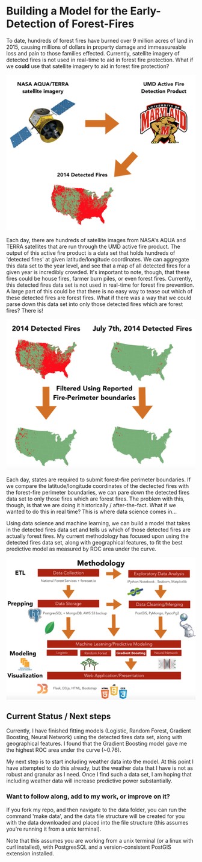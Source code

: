 # Building a Model for the Early-Detection of Forest-Fires

To date, hundreds of forest fires have burned over 9 million acres of land in 2015, causing millions of dollars in property damage and immeasureable loss and pain to those families effected. Currently, satellite imagery of detected fires is not used in real-time to aid in forest fire protection. What if we **could** use that satellite imagery to aid in forest fire protection?

![Intro Image 1](./readme_imgs/readme_1.png)

Each day, there are hundreds of satellite images from NASA's AQUA and TERRA satellites that are run through the UMD active fire product. The output of this active fire product is a data set that holds hundreds of 'detected fires' at given latitude/longitude coordinates. We can aggregate this data set to the year level, and see that a map of all detected fires for a given year is incredibly crowded. It's important to note, though, that these fires could be house fires, farmer burn piles, or even forest fires. Currently, this detected fires data set is not used in real-time for forest fire prevention. A large part of this could be that there is no easy way to tease out which of these detected fires are forest fires. What if there was a way that we could parse down this data set into only those detected fires which are forest fires? There is!

![Intro Image 2](./readme_imgs/readme_2.png)

Each day, states are required to submit forest-fire perimeter boundaries. If we compare the latitude/longitude coordinates of the dectected fires with the forest-fire perimeter boundaries, we can pare down the detected fires data set to only those fires which are forest fires. The problem with this, though, is that we are doing it historically / after-the-fact. What if we wanted to do this in real time? This is where data science comes in... 

Using data science and machine learning, we can build a model that takes in the detected fires data set and tells us which of those detected fires are actually forest fires.  My current methodology has focused upon using the detected fires data set, along with geographical features, to fit the best predictive model as measured by ROC area under the curve. 

![Intro Image 3](./readme_imgs/readme_3.png)

## Current Status / Next steps

Currently, I have finished fitting models (Logistic, Random Forest, Gradient Boosting, Neural Network) using the detected fires data set, along with geographical features. I found that the Gradient Boosting model gave me the highest ROC area under the curve (~0.76).  

My next step is to start including weather data into the model. At this point I have attempted to do this already, but the weather data that I have is not as robust and granular as I need. Once I find such a data set, I am hoping that including weather data will increase predictive power substantially. 

### Want to follow along, add to my work, or improve on it?

If you fork my repo, and then navigate to the data folder, you can run the command 'make data',  and the data file structure will be created for you with the data downloaded and placed into the file structure (this assumes you're running it from a unix terminal).

Note that this assumes you are working from a unix terminal (or a linux with curl installed), with PostgresSQL and a version-consistent PostGIS extension installed. 

